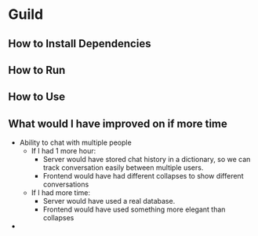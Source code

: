 # Guild

## How to Install Dependencies

## How to Run

## How to Use

## What would I have improved on if more time
- Ability to chat with multiple people
    - If I had 1 more hour:
        - Server would have stored chat history in a dictionary, so we can track conversation easily between multiple users.
        - Frontend would have had different collapses to show different conversations
    - If I had more time:
        - Server would have used a real database.
        - Frontend would have used something more elegant than collapses
- 